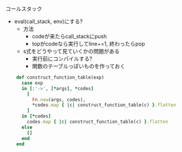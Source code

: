 コールスタック

- eval(call_stack, env)にする?
  - 方法
    - codeが来たらcall_stackにpush
    - topがcodeなら実行してline+=1, 終わったらpop
  - s式をどうやって見ていくかの問題がある
    - 実行前にコンパイルする?
     - 関数のテーブルっぽいものを作っておく

```ruby
    def construct_function_table(exp)
      case exp
      in [:'->', [*args], *codes]
        [
          Fn.new(args, codes),
          *codes.map { |c| construct_function_table(c) }.flatten
        ]
      in [*codes]
        codes.map { |c| construct_function_table(c) }.flatten
      else
        []
      end
    end
```
